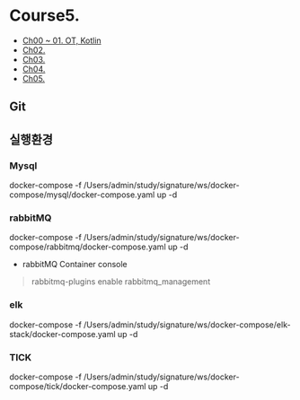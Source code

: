# Course5. 
- [Ch00 ~ 01. OT, Kotlin](https://github.com/kazean/signature_backend/tree/main/Course5_BackEnd/ch01_kotlin)
- [Ch02.]()
- [Ch03.]()
- [Ch04.]()
- [Ch05.]()
## Git
## 실행환경
### Mysql
docker-compose -f /Users/admin/study/signature/ws/docker-compose/mysql/docker-compose.yaml up -d
### rabbitMQ
docker-compose -f /Users/admin/study/signature/ws/docker-compose/rabbitmq/docker-compose.yaml up -d
- rabbitMQ Container console
> rabbitmq-plugins enable rabbitmq_management
### elk
docker-compose -f /Users/admin/study/signature/ws/docker-compose/elk-stack/docker-compose.yaml up -d
### TICK
docker-compose -f /Users/admin/study/signature/ws/docker-compose/tick/docker-compose.yaml up -d